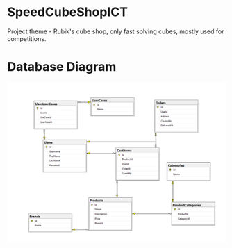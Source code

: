 # SpeedCubeShopICT

Project theme - Rubik's cube shop, only fast solving cubes, mostly used for competitions.




# Database Diagram

![Database Diagram](https://github.com/JovanVuceljic/SpeedCubeShopICT/blob/main/Database_Diagram.png)
